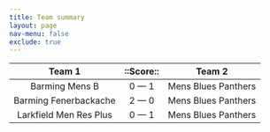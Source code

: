 ```yaml
---
title: Team summary
layout: page
nav-menu: false
exclude: true
---
```




|         Team 1         |  ::Score::  |       Team 2        |
|:----------------------:|:-----------:|:-------------------:|
|     Barming Mens B     | 0 &mdash; 1 | Mens Blues Panthers |
| Barming Fenerbackache  | 2 &mdash; 0 | Mens Blues Panthers |
| Larkfield Men Res Plus | 0 &mdash; 1 | Mens Blues Panthers |

 <br /><br /><br />